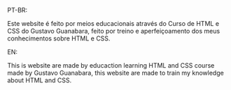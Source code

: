 PT-BR:

Este website é feito por meios educacionais através do Curso de HTML e CSS do Gustavo Guanabara, feito por treino e aperfeiçoamento dos meus conhecimentos sobre HTML e CSS.

EN:

This is website are made by educaction learning HTML and CSS course made by Gustavo Guanabara, this website are made to train my knowledge about HTML and CSS.
